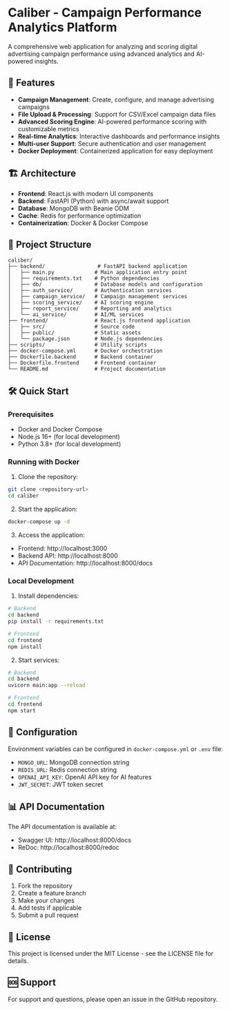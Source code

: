 # Caliber - Campaign Performance Analytics Platform

A comprehensive web application for analyzing and scoring digital advertising campaign performance using advanced analytics and AI-powered insights.

## 🚀 Features

- **Campaign Management**: Create, configure, and manage advertising campaigns
- **File Upload & Processing**: Support for CSV/Excel campaign data files
- **Advanced Scoring Engine**: AI-powered performance scoring with customizable metrics
- **Real-time Analytics**: Interactive dashboards and performance insights
- **Multi-user Support**: Secure authentication and user management
- **Docker Deployment**: Containerized application for easy deployment

## 🏗️ Architecture

- **Frontend**: React.js with modern UI components
- **Backend**: FastAPI (Python) with async/await support
- **Database**: MongoDB with Beanie ODM
- **Cache**: Redis for performance optimization
- **Containerization**: Docker & Docker Compose

## 📁 Project Structure

```
caliber/
├── backend/                 # FastAPI backend application
│   ├── main.py             # Main application entry point
│   ├── requirements.txt    # Python dependencies
│   ├── db/                 # Database models and configuration
│   ├── auth_service/       # Authentication services
│   ├── campaign_service/   # Campaign management services
│   ├── scoring_service/    # AI scoring engine
│   ├── report_service/     # Reporting and analytics
│   └── ai_service/         # AI/ML services
├── frontend/               # React.js frontend application
│   ├── src/                # Source code
│   ├── public/             # Static assets
│   └── package.json        # Node.js dependencies
├── scripts/                # Utility scripts
├── docker-compose.yml      # Docker orchestration
├── Dockerfile.backend      # Backend container
├── Dockerfile.frontend     # Frontend container
└── README.md               # Project documentation
```

## 🛠️ Quick Start

### Prerequisites

- Docker and Docker Compose
- Node.js 16+ (for local development)
- Python 3.8+ (for local development)

### Running with Docker

1. Clone the repository:
```bash
git clone <repository-url>
cd caliber
```

2. Start the application:
```bash
docker-compose up -d
```

3. Access the application:
- Frontend: http://localhost:3000
- Backend API: http://localhost:8000
- API Documentation: http://localhost:8000/docs

### Local Development

1. Install dependencies:
```bash
# Backend
cd backend
pip install -r requirements.txt

# Frontend
cd frontend
npm install
```

2. Start services:
```bash
# Backend
cd backend
uvicorn main:app --reload

# Frontend
cd frontend
npm start
```

## 🔧 Configuration

Environment variables can be configured in `docker-compose.yml` or `.env` file:

- `MONGO_URL`: MongoDB connection string
- `REDIS_URL`: Redis connection string
- `OPENAI_API_KEY`: OpenAI API key for AI features
- `JWT_SECRET`: JWT token secret

## 📊 API Documentation

The API documentation is available at:
- Swagger UI: http://localhost:8000/docs
- ReDoc: http://localhost:8000/redoc

## 🤝 Contributing

1. Fork the repository
2. Create a feature branch
3. Make your changes
4. Add tests if applicable
5. Submit a pull request

## 📄 License

This project is licensed under the MIT License - see the LICENSE file for details.

## 🆘 Support

For support and questions, please open an issue in the GitHub repository.
